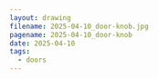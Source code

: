 ```yaml
---
layout: drawing
filename: 2025-04-10_door-knob.jpg
pagename: 2025-04-10_door-knob
date: 2025-04-10
tags:
  - doors
---
```

